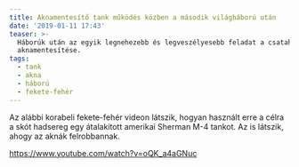 ```yaml
---
title: Aknamentesítő tank működés közben a második világháború után
date: '2019-01-11 17:43'
teaser: >-
  Háborúk után az egyik legnehezebb és legveszélyesebb feladat a csatahelyszínek
  aknamentesítése.
tags:
  - tank
  - akna
  - háború
  - fekete-fehér
---
```

Az alábbi korabeli fekete-fehér videon látszik, hogyan használt erre a célra a skót hadsereg egy átalakított amerikai Sherman M-4 tankot. Az is látszik, ahogy az aknák felrobbannak.

https://www.youtube.com/watch?v=oQK_a4aGNuc
